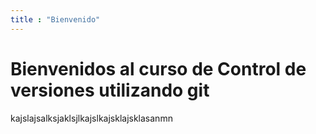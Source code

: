 ```yaml
---
title : "Bienvenido"
---
```


# Bienvenidos al curso de Control de versiones utilizando git

kajslajsalksjaklsjlkajslkajsklajsklasanmn

